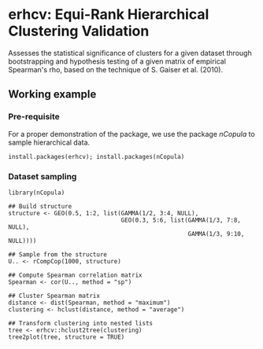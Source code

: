 # erhcv: Equi-Rank Hierarchical Clustering Validation

Assesses the statistical significance of clusters for a given dataset through bootstrapping and hypothesis testing of a given matrix of empirical Spearman's rho, based on the technique of S. Gaiser et al. (2010). 

## Working example

### Pre-requisite

For a proper demonstration of the package, we use the package *nCopula* to sample hierarchical data.

```{r}
install.packages(erhcv); install.packages(nCopula)
```

### Dataset sampling

```{r}
library(nCopula)

## Build structure
structure <- GEO(0.5, 1:2, list(GAMMA(1/2, 3:4, NULL),
                                GEO(0.3, 5:6, list(GAMMA(1/3, 7:8, NULL),
                                                   GAMMA(1/3, 9:10, NULL))))
                                                   
## Sample from the structure
U.. <- rCompCop(1000, structure)

## Compute Spearman correlation matrix
Spearman <- cor(U.., method = "sp")

## Cluster Spearman matrix
distance <- dist(Spearman, method = "maximum")
clustering <- hclust(distance, method = "average")

## Transform clustering into nested lists
tree <- erhcv::hclust2tree(clustering)
tree2plot(tree, structure = TRUE)
```

